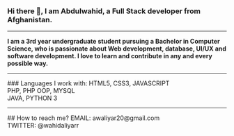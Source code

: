 ### Hi there 👋, I am Abdulwahid, a Full Stack developer from Afghanistan.


<hr>
<b align="center">I am a 3rd year undergraduate student pursuing a Bachelor in Computer Science, who is passionate about Web development, database, UI/UX and software development. I love to learn and contribute in any and every possible way.</b>
<hr>
### Languages I work with:
HTML5, CSS3, JAVASCRIPT<br>
PHP, PHP OOP, MYSQL<br>
JAVA, PYTHON 3
<hr>
## How to reach me?
EMAIL: awaliyar20@gmail.com<br>
TWITTER: @wahidaliyarr
